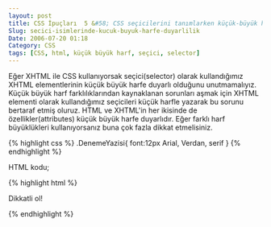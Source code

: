 ```yaml
---
layout: post
title: CSS İpuçları  5 &#58; CSS seçicilerini tanımlarken küçük-büyük harfe dikkat etmek
Slug: secici-isimlerinde-kucuk-buyuk-harfe-duyarlilik
Date: 2006-07-20 01:18
Category: CSS
tags: [CSS, html, küçük büyük harf, seçici, selector]
---
```


Eğer XHTML ile CSS kullanıyorsak seçici(selector) olarak kullandığımız
XHTML elementlerinin küçük büyük harfe duyarlı olduğunu unutmamalıyız.
Küçük büyük harf farklılıklarından kaynaklanan sorunları aşmak için
XHTML elementi olarak kullandığımız seçicileri küçük harfle yazarak bu
sorunu bertaraf etmiş oluruz. HTML ve XHTML'in her ikisinde de
özellikler(attributes) küçük büyük harfe duyarlıdır. Eğer farklı harf
büyüklükleri kullanıyorsanız buna çok fazla dikkat etmelisiniz.

{% highlight css %}
.DenemeYazisi{
  font:12px Arial, Verdan, serif
}
{% endhighlight %}

HTML kodu;

{% highlight html %}
<p class="DenemeYazisi">Dikkatli ol!</p>
{% endhighlight %}
